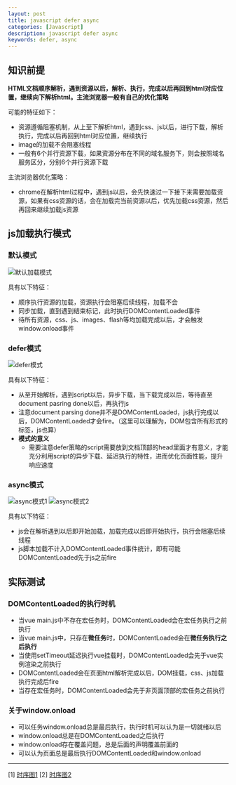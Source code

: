 ```yaml
---
layout: post
title: javascript defer async
categories: [Javascript]
description: javascript defer async
keywords: defer, async
---
```


## 知识前提

**HTML文档顺序解析，遇到资源以后，解析、执行，完成以后再回到html对应位置，继续向下解析html。主流浏览器一般有自己的优化策略**

可能的特征如下：
* 资源遵循阻塞机制，从上至下解析html，遇到css、js以后，进行下载，解析执行，完成以后再回到html对应位置，继续执行
* image的加载不会阻塞线程
* 一般有6个并行资源下载，如果资源分布在不同的域名服务下，则会按照域名服务区分，分别6个并行资源下载

主流浏览器优化策略：
* chrome在解析html过程中，遇到js以后，会先快速过一下接下来需要加载资源，如果有css资源的话，会在加载完当前资源以后，优先加载css资源，然后再回来继续加载js资源

## js加载执行模式

### 默认模式

![默认加载模式]({{site.url}}/assets/images/blog/default-js-load.png)

具有以下特征：
* 顺序执行资源的加载，资源执行会阻塞后续线程，加载不会
* 同步加载，直到遇到结束</html>标记，此时执行DOMContentLoaded事件
* 待所有资源，css、js、images、flash等均加载完成以后，才会触发window.onload事件

### defer模式

![defer模式]({{site.url}}/assets/images/blog/defer.png)

具有以下特征：
* 从<html>至</html>开始解析，遇到script以后，异步下载，当下载完成以后，等待直至document pasring done以后，再执行js
* 注意document parsing done并不是DOMContentLoaded，js执行完成以后，DOMContentLoaded才会fire。（这里可以理解为，DOM包含所有形式的标签，js也算）
* **模式的意义**
  * 需要注意defer策略的script需要放到文档顶部的head里面才有意义，才能充分利用script的异步下载、延迟执行的特性，进而优化页面性能，提升响应速度

### async模式

![async模式1]({{site.url}}/assets/images/blog/async1.png)
![async模式2]({{site.url}}/assets/images/blog/async2.png)

具有以下特征：
* js会在解析遇到以后即开始加载，加载完成以后即开始执行，执行会阻塞后续线程
* js脚本加载不计入DOMContentLoaded事件统计，即有可能DOMContentLoaded先于js之前fire

## 实际测试

### DOMContentLoaded的执行时机

* 当vue main.js中不存在宏任务时，DOMContentLoaded会在宏任务执行之前执行
* 当vue main.js中，只存在**微任务**时，DOMContentLoaded会在**微任务执行之后执行**
* 当使用setTimeout延迟执行vue挂载时，DOMContentLoaded会先于vue实例渲染之前执行
* DOMContentLoaded会在页面html解析完成以后，DOM挂载，css、js加载执行完成后fire
* 当存在宏任务时，DOMContentLoaded会先于非页面顶部的宏任务之前执行

### 关于window.onload

* 可以任务window.onload总是最后执行，执行时机可以认为是一切就绪以后
* window.onload总是在DOMContentLoaded之后执行
* window.onload存在覆盖问题，总是后面的声明覆盖前面的
* 可以认为页面总是最后执行DOMContentLoaded和window.onload

---

[1] [时序图1](https://www.cnblogs.com/jiasm/p/7683930.html)
[2] [时序图2](https://blog.csdn.net/qq_22672291/article/details/79650216)
